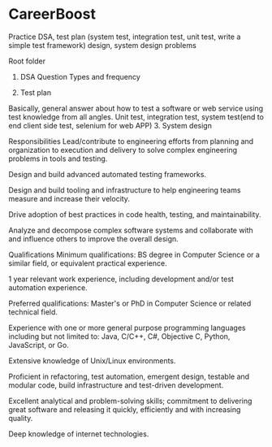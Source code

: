 # CareerBoost
Practice DSA, test plan (system test, integration test, unit test, write a simple test framework) design, system design problems


Root folder
1. DSA
 Question Types and frequency

2. Test plan

Basically, general answer about how to test a software or web service using test knowledge from all angles.
Unit test, integration test, system test(end to end client side test, selenium for web APP) 
3. System design

Responsibilities
Lead/contribute to engineering efforts from planning and organization to execution and delivery to solve complex engineering problems in tools and testing.

Design and build advanced automated testing frameworks.

Design and build tooling and infrastructure to help engineering teams measure and increase their velocity.

Drive adoption of best practices in code health, testing, and maintainability.

Analyze and decompose complex software systems and collaborate with and influence others to improve the overall design.

Qualifications
Minimum qualifications:
BS degree in Computer Science or a similar field, or equivalent practical experience.

1 year relevant work experience, including development and/or test automation experience.

Preferred qualifications:
Master's or PhD in Computer Science or related technical field.

Experience with one or more general purpose programming languages including but not limited to: Java, C/C++, C#, Objective C, Python, JavaScript, or Go.

Extensive knowledge of Unix/Linux environments.

Proficient in refactoring, test automation, emergent design, testable and modular code, build infrastructure and test-driven development.

Excellent analytical and problem-solving skills; commitment to delivering great software and releasing it quickly, efficiently and with increasing quality.

Deep knowledge of internet technologies.  
